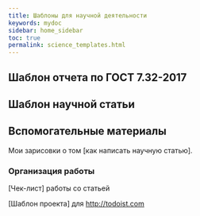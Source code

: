 ```yaml
---
title: Шаблоны для научной деятельности
keywords: mydoc
sidebar: home_sidebar
toc: true
permalink: science_templates.html
---
```


## Шаблон отчета по ГОСТ 7.32-2017

## Шаблон научной статьи

## Вспомогательные материалы

Мои зарисовки о том [как написать научную статью].

### Организация работы

[Чек-лист] работы со статьей

[Шаблон проекта] для http://todoist.com
